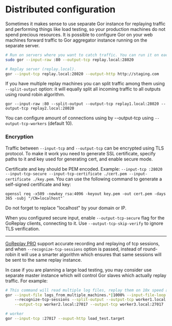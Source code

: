 # Distributed configuration

Sometimes it makes sense to use separate Gor instance for replaying traffic and performing things like load testing, so your production machines do not spend precious resources. It is possible to configure Gor on your web machines forward traffic to Gor aggregator instance running on the separate server.

```bash
# Run on servers where you want to catch traffic. You can run it on each `web` machine.
sudo gor --input-raw :80 --output-tcp replay.local:28020

# Replay server (replay.local).
gor --input-tcp replay.local:28020 --output-http http://staging.com
```

If you have multiple replay machines you can split traffic among them using `--split-output` option: it will equally split all incoming traffic to all outputs using round robin algorithm.
```
gor --input-raw :80 --split-output --output-tcp replay1.local:28020 --output-tcp replay2.local:28020
```

You can configure amount of connections using by --output-tcp using `--output-tcp-workers` (default 10).

### Encryption

Traffic between `--input-tcp` and `--output-tcp` can be encrypted using TLS protocol. To make it work you need to generate SSL certificate, specify paths to it and key used for generating cert, and enable secure mode. 

Certificate and key should be PEM encoded. Example: `--input-tcp :28020 --input-tcp-secure --input-tcp-certificate ./cert.pem --input-certificate ./key.pem`. You can use the following command to generate a self-signed certificate and key:
```
openssl req -x509 -newkey rsa:4096 -keyout key.pem -out cert.pem -days 365 -subj "/CN=localhost"`
```
Do not forget to replace "localhost" by your domain or IP.

When you configured secure input, enable `--output-tcp-secure` flag for the GoReplay clients, connecting to it.
Use `--output-tcp-skip-verify` to ignore TLS verification.
***

[GoReplay PRO](/pro) support accurate recording and replaying of tcp sessions, and when `--recognize-tcp-sessions` option is passed, instead of round-robin it will use a smarter algorithm which ensures that same sessions will be sent to the same replay instance.


In case if you are planning a large load testing, you may consider use separate master instance which will control Gor slaves which actually replay traffic. For example:

```bash
# This command will read multiple log files, replay them on 10x speed and loop them if needed for 30 seconds, and will distributed traffic (tcp session aware) among multiple workers
gor --input-file logs_from_multiple_machines.*|1000% --input-file-loop --exit-after 30s \ 
    --recognize-tcp-sessions --split-output --output-tcp worker1.local \
    --output-tcp worker2.local:27017 --output-tcp worker3.local:27017

# worker 
gor --input-tcp :27017 --ouput-http load_test.target
```
